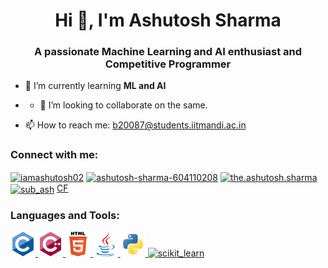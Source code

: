 <h1 align="center">Hi 👋, I'm Ashutosh Sharma</h1>
<h3 align="center">A passionate Machine Learning and AI enthusiast and Competitive Programmer</h3>


- 🌱 I’m currently learning **ML and AI**
- - 👯 I’m looking to collaborate on the same.

- 📫 How to reach me: b20087@students.iitmandi.ac.in

<h3 align="left">Connect with me:</h3>
<p align="left">
<a href="https://twitter.com/iamashutosh02" target="blank"><img align="center" src="https://raw.githubusercontent.com/rahuldkjain/github-profile-readme-generator/master/src/images/icons/Social/twitter.svg" alt="iamashutosh02" height="30" width="40" /></a>
<a href="https://www.linkedin.com/in/ashutosh-sharma-604110208/" target="blank"><img align="center" src="https://raw.githubusercontent.com/rahuldkjain/github-profile-readme-generator/master/src/images/icons/Social/linked-in-alt.svg" alt="ashutosh-sharma-604110208" height="30" width="40" /></a>
<a href="https://instagram.com/the.ashutosh.sharma" target="blank"><img align="center" src="https://raw.githubusercontent.com/rahuldkjain/github-profile-readme-generator/master/src/images/icons/Social/instagram.svg" alt="the.ashutosh.sharma" height="30" width="40" /></a>
<a href="https://www.codechef.com/users/sub_ash" target="blank"><img align="center" src="https://cdn.jsdelivr.net/npm/simple-icons@3.1.0/icons/codechef.svg" alt="sub_ash" height="30" width="40" /></a>
<a href="https://codeforces.com/profile/b20087" target="blank">CF</a>
</p>

<h3 align="left">Languages and Tools:</h3>
<p align="left"> <a href="https://www.cprogramming.com/" target="_blank"> <img src="https://raw.githubusercontent.com/devicons/devicon/master/icons/c/c-original.svg" alt="c" width="40" height="40"/> </a> <a href="https://www.w3schools.com/cpp/" target="_blank"> <img src="https://raw.githubusercontent.com/devicons/devicon/master/icons/cplusplus/cplusplus-original.svg" alt="cplusplus" width="40" height="40"/> </a> <a href="https://www.w3.org/html/" target="_blank"> <img src="https://raw.githubusercontent.com/devicons/devicon/master/icons/html5/html5-original-wordmark.svg" alt="html5" width="40" height="40"/> </a> <a href="https://www.java.com" target="_blank"> <img src="https://raw.githubusercontent.com/devicons/devicon/master/icons/java/java-original.svg" alt="java" width="40" height="40"/> </a> <a href="https://www.python.org" target="_blank"> <img src="https://raw.githubusercontent.com/devicons/devicon/master/icons/python/python-original.svg" alt="python" width="40" height="40"/> </a> <a href="https://scikit-learn.org/" target="_blank"> <img src="https://upload.wikimedia.org/wikipedia/commons/0/05/Scikit_learn_logo_small.svg" alt="scikit_learn" width="40" height="40"/> </a> </p>
<!--**code-ash-IIT/code-ash-IIT** is a ✨ _special_ ✨ repository because its `README.md` (this file) appears on your GitHub profile.

Here are some ideas to get you started:

- 🔭 I’m currently working on ...
- 🌱 I’m currently learning ...
- 👯 I’m looking to collaborate on ...
- 🤔 I’m looking for help with ...
- 💬 Ask me about ...
- 📫 How to reach me: ...
- 😄 Pronouns: ...
- ⚡ Fun fact: ...
-->
![Ashutosh's GitHub stats](https://github-readme-stats.vercel.app/api?username=code-ash-IIT&theme=tokyonight&show_icons=true&count_private=true)
